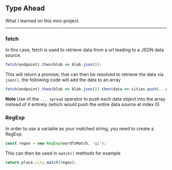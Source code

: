 ## Type Ahead

What I learned on this mini-project.

*******

### fetch

In this case, fetch is used to retrieve data from a url leading to a JSON data source.

``` javascript
fetch(endpoint).then(blob => blob.json());
```

This will return a promise, that can then be resolved to retrieve the data via `json()`, the following code will add the data to an array

``` javascript
fetch(endpoint).then(blob => blob.json()).then(data => cities.push(...data));
```

**Note** Use of the `... spread` operator to push each data object into the array instead of it entirely (which would push the entire data source at index 0)

### RegExp

In order to use a variable as your matched string, you need to create a RegExp.

``` javascript
const regex = new RegExp(wordToMatch, 'gi');
```

This can then be used in `match()` methods for example

``` javascript
return place.city.match(regex);
```
